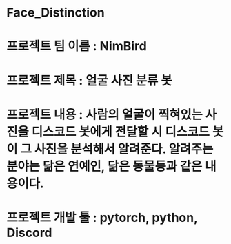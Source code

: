 # Face_Distinction
# 프로젝트 팀 이름 : NimBird
# 프로젝트 제목 : 얼굴 사진 분류 봇
# 프로젝트 내용 : 사람의 얼굴이 찍혀있는 사진을 디스코드 봇에게 전달할 시 디스코드 봇이 그 사진을 분석해서 알려준다. 알려주는 분야는 닮은 연예인, 닮은 동물등과 같은 내용이다.
# 프로젝트 개발 툴 : pytorch, python, Discord